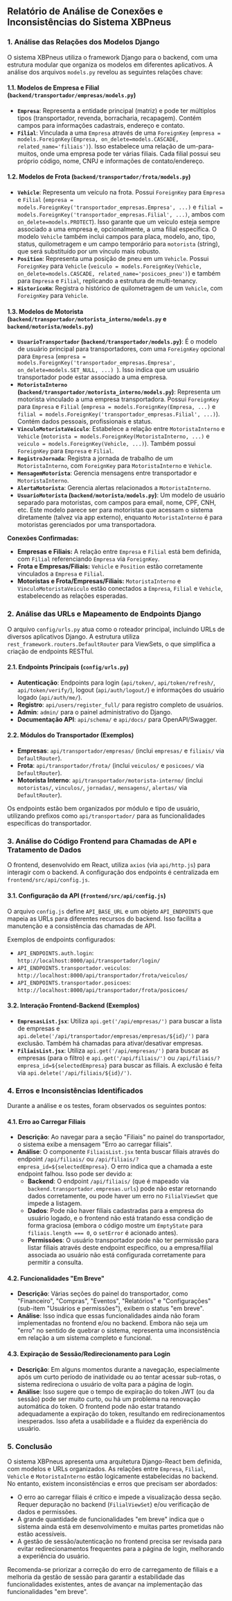 ## Relatório de Análise de Conexões e Inconsistências do Sistema XBPneus

### 1. Análise das Relações dos Modelos Django

O sistema XBPneus utiliza o framework Django para o backend, com uma estrutura modular que organiza os modelos em diferentes aplicativos. A análise dos arquivos `models.py` revelou as seguintes relações chave:

#### 1.1. Modelos de Empresa e Filial (`backend/transportador/empresas/models.py`)

*   **`Empresa`**: Representa a entidade principal (matriz) e pode ter múltiplos tipos (transportador, revenda, borracharia, recapagem). Contém campos para informações cadastrais, endereço e contato.
*   **`Filial`**: Vinculada a uma `Empresa` através de uma `ForeignKey` (`empresa = models.ForeignKey(Empresa, on_delete=models.CASCADE, related_name='filiais')`). Isso estabelece uma relação de um-para-muitos, onde uma empresa pode ter várias filiais. Cada filial possui seu próprio código, nome, CNPJ e informações de contato/endereço.

#### 1.2. Modelos de Frota (`backend/transportador/frota/models.py`)

*   **`Vehicle`**: Representa um veículo na frota. Possui `ForeignKey` para `Empresa` e `Filial` (`empresa = models.ForeignKey('transportador_empresas.Empresa', ...)` e `filial = models.ForeignKey('transportador_empresas.Filial', ...)`, ambos com `on_delete=models.PROTECT`). Isso garante que um veículo esteja sempre associado a uma empresa e, opcionalmente, a uma filial específica. O modelo `Vehicle` também inclui campos para placa, modelo, ano, tipo, status, quilometragem e um campo temporário para `motorista` (string), que será substituído por um vínculo mais robusto.
*   **`Position`**: Representa uma posição de pneu em um `Vehicle`. Possui `ForeignKey` para `Vehicle` (`veiculo = models.ForeignKey(Vehicle, on_delete=models.CASCADE, related_name='posicoes_pneu')`) e também para `Empresa` e `Filial`, replicando a estrutura de multi-tenancy.
*   **`HistoricoKm`**: Registra o histórico de quilometragem de um `Vehicle`, com `ForeignKey` para `Vehicle`.

#### 1.3. Modelos de Motorista (`backend/transportador/motorista_interno/models.py` e `backend/motorista/models.py`)

*   **`UsuarioTransportador` (`backend/transportador/models.py`)**: É o modelo de usuário principal para transportadores, com uma `ForeignKey` opcional para `Empresa` (`empresa = models.ForeignKey('transportador_empresas.Empresa', on_delete=models.SET_NULL, ...) `). Isso indica que um usuário transportador pode estar associado a uma empresa.
*   **`MotoristaInterno` (`backend/transportador/motorista_interno/models.py`)**: Representa um motorista vinculado a uma empresa transportadora. Possui `ForeignKey` para `Empresa` e `Filial` (`empresa = models.ForeignKey(Empresa, ...)` e `filial = models.ForeignKey('transportador_empresas.Filial', ...)`). Contém dados pessoais, profissionais e status.
*   **`VinculoMotoristaVeiculo`**: Estabelece a relação entre `MotoristaInterno` e `Vehicle` (`motorista = models.ForeignKey(MotoristaInterno, ...)` e `veiculo = models.ForeignKey(Vehicle, ...)`). Também possui `ForeignKey` para `Empresa` e `Filial`.
*   **`RegistroJornada`**: Registra a jornada de trabalho de um `MotoristaInterno`, com `ForeignKey` para `MotoristaInterno` e `Vehicle`.
*   **`MensagemMotorista`**: Gerencia mensagens entre transportador e `MotoristaInterno`.
*   **`AlertaMotorista`**: Gerencia alertas relacionados a `MotoristaInterno`.
*   **`UsuarioMotorista` (`backend/motorista/models.py`)**: Um modelo de usuário separado para motoristas, com campos para email, nome, CPF, CNH, etc. Este modelo parece ser para motoristas que acessam o sistema diretamente (talvez via app externo), enquanto `MotoristaInterno` é para motoristas gerenciados por uma transportadora.

**Conexões Confirmadas:**

*   **Empresas e Filiais:** A relação entre `Empresa` e `Filial` está bem definida, com `Filial` referenciando `Empresa` via `ForeignKey`.
*   **Frota e Empresas/Filiais:** `Vehicle` e `Position` estão corretamente vinculados a `Empresa` e `Filial`.
*   **Motoristas e Frota/Empresas/Filiais:** `MotoristaInterno` e `VinculoMotoristaVeiculo` estão conectados a `Empresa`, `Filial` e `Vehicle`, estabelecendo as relações esperadas.

### 2. Análise das URLs e Mapeamento de Endpoints Django

O arquivo `config/urls.py` atua como o roteador principal, incluindo URLs de diversos aplicativos Django. A estrutura utiliza `rest_framework.routers.DefaultRouter` para ViewSets, o que simplifica a criação de endpoints RESTful.

#### 2.1. Endpoints Principais (`config/urls.py`)

*   **Autenticação**: Endpoints para login (`api/token/`, `api/token/refresh/`, `api/token/verify/`), logout (`api/auth/logout/`) e informações do usuário logado (`api/auth/me/`).
*   **Registro**: `api/users/register_full/` para registro completo de usuários.
*   **Admin**: `admin/` para o painel administrativo do Django.
*   **Documentação API**: `api/schema/` e `api/docs/` para OpenAPI/Swagger.

#### 2.2. Módulos do Transportador (Exemplos)

*   **Empresas**: `api/transportador/empresas/` (inclui `empresas/` e `filiais/` via `DefaultRouter`).
*   **Frota**: `api/transportador/frota/` (inclui `veiculos/` e `posicoes/` via `DefaultRouter`).
*   **Motorista Interno**: `api/transportador/motorista-interno/` (inclui `motoristas/`, `vinculos/`, `jornadas/`, `mensagens/`, `alertas/` via `DefaultRouter`).

Os endpoints estão bem organizados por módulo e tipo de usuário, utilizando prefixos como `api/transportador/` para as funcionalidades específicas do transportador.

### 3. Análise do Código Frontend para Chamadas de API e Tratamento de Dados

O frontend, desenvolvido em React, utiliza `axios` (via `api/http.js`) para interagir com o backend. A configuração dos endpoints é centralizada em `frontend/src/api/config.js`.

#### 3.1. Configuração da API (`frontend/src/api/config.js`)

O arquivo `config.js` define `API_BASE_URL` e um objeto `API_ENDPOINTS` que mapeia as URLs para diferentes recursos do backend. Isso facilita a manutenção e a consistência das chamadas de API.

Exemplos de endpoints configurados:

*   `API_ENDPOINTS.auth.login`: `http://localhost:8000/api/transportador/login/`
*   `API_ENDPOINTS.transportador.veiculos`: `http://localhost:8000/api/transportador/frota/veiculos/`
*   `API_ENDPOINTS.transportador.posicoes`: `http://localhost:8000/api/transportador/frota/posicoes/`

#### 3.2. Interação Frontend-Backend (Exemplos)

*   **`EmpresasList.jsx`**: Utiliza `api.get('/api/empresas/')` para buscar a lista de empresas e `api.delete('/api/transportador/empresas/empresas/${id}/')` para exclusão. Também há chamadas para ativar/desativar empresas.
*   **`FiliaisList.jsx`**: Utiliza `api.get('/api/empresas/')` para buscar as empresas (para o filtro) e `api.get('/api/filiais/')` ou `/api/filiais/?empresa_id=${selectedEmpresa}` para buscar as filiais. A exclusão é feita via `api.delete('/api/filiais/${id}/')`.

### 4. Erros e Inconsistências Identificados

Durante a análise e os testes, foram observados os seguintes pontos:

#### 4.1. Erro ao Carregar Filiais

*   **Descrição**: Ao navegar para a seção "Filiais" no painel do transportador, o sistema exibe a mensagem "Erro ao carregar filiais".
*   **Análise**: O componente `FiliaisList.jsx` tenta buscar filiais através do endpoint `/api/filiais/` ou `/api/filiais/?empresa_id=${selectedEmpresa}`. O erro indica que a chamada a este endpoint falhou. Isso pode ser devido a:
    *   **Backend**: O endpoint `/api/filiais/` (que é mapeado via `backend.transportador.empresas.urls`) pode não estar retornando dados corretamente, ou pode haver um erro no `FilialViewSet` que impede a listagem.
    *   **Dados**: Pode não haver filiais cadastradas para a empresa do usuário logado, e o frontend não está tratando essa condição de forma graciosa (embora o código mostre um `EmptyState` para `filiais.length === 0`, o `setError` é acionado antes).
    *   **Permissões**: O usuário transportador pode não ter permissão para listar filiais através deste endpoint específico, ou a empresa/filial associada ao usuário não está configurada corretamente para permitir a consulta.

#### 4.2. Funcionalidades "Em Breve"

*   **Descrição**: Várias seções do painel do transportador, como "Financeiro", "Compras", "Eventos", "Relatórios" e "Configurações" (sub-item "Usuários e permissões"), exibem o status "em breve".
*   **Análise**: Isso indica que essas funcionalidades ainda não foram implementadas no frontend e/ou no backend. Embora não seja um "erro" no sentido de quebrar o sistema, representa uma inconsistência em relação a um sistema completo e funcional.

#### 4.3. Expiração de Sessão/Redirecionamento para Login

*   **Descrição**: Em alguns momentos durante a navegação, especialmente após um curto período de inatividade ou ao tentar acessar sub-rotas, o sistema redireciona o usuário de volta para a página de login.
*   **Análise**: Isso sugere que o tempo de expiração do token JWT (ou da sessão) pode ser muito curto, ou há um problema na renovação automática do token. O frontend pode não estar tratando adequadamente a expiração do token, resultando em redirecionamentos inesperados. Isso afeta a usabilidade e a fluidez da experiência do usuário.

### 5. Conclusão

O sistema XBPneus apresenta uma arquitetura Django-React bem definida, com modelos e URLs organizados. As relações entre `Empresa`, `Filial`, `Vehicle` e `MotoristaInterno` estão logicamente estabelecidas no backend. No entanto, existem inconsistências e erros que precisam ser abordados:

*   O erro ao carregar filiais é crítico e impede a visualização dessa seção. Requer depuração no backend (`FilialViewSet`) e/ou verificação de dados e permissões.
*   A grande quantidade de funcionalidades "em breve" indica que o sistema ainda está em desenvolvimento e muitas partes prometidas não estão acessíveis.
*   A gestão de sessão/autenticação no frontend precisa ser revisada para evitar redirecionamentos frequentes para a página de login, melhorando a experiência do usuário.

Recomenda-se priorizar a correção do erro de carregamento de filiais e a melhoria da gestão de sessão para garantir a estabilidade das funcionalidades existentes, antes de avançar na implementação das funcionalidades "em breve".
